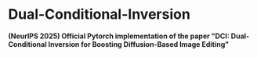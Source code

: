 # Dual-Conditional-Inversion
**(NeurIPS 2025) Official Pytorch implementation of the paper "DCI: Dual-Conditional Inversion for Boosting Diffusion-Based Image Editing"**

